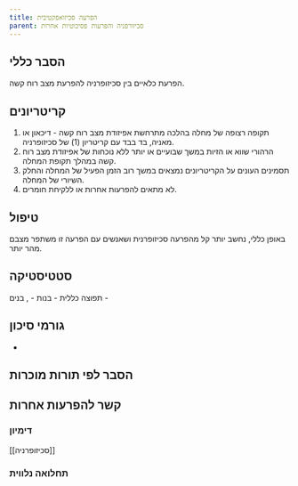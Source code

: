 ```yaml
---
title: הפרעה סכיזואפקטיבית
parent: סכיזורפניה והפרעות פסיכוטיות אחרות
---
```


## הסבר כללי 
הפרעת כלאיים בין סכיזופרניה להפרעת מצב רוח קשה.

## קריטריונים
1. תקופה רצופה של מחלה בהלכה מתרחשת אפיזודת מצב רוח קשה - דיכאון או מאניה, בד בבד עם קריטריון (1) של סכיזופרניה.
2. הרהורי שווא או הזיות במשך שבועיים או יותר ללא נוכחות של אפיזודת מצב רוח קשה במהלך תקופת המחלה.
3. תסמינים העונים על הקריטריונים נמצאים במשך רוב הזמן הפעיל של המחלה והחלק השיורי של המחלה.
5. לא מתאים להפרעות אחרות או ללקיחת חומרים.
## טיפול
באופן כללי, נחשב יותר קל מהפרעה סכיזופרנית ושאנשים עם הפרעה זו משתפר מצבם מהר יותר.

## סטטיסטיקה
תפוצה כללית - 
בנות - , בנים - 
## גורמי סיכון
* 
## הסבר לפי תורות מוכרות


## קשר להפרעות אחרות

### דימיון
[[סכיזופרניה]]
### תחלואה נלווית




<script src="https://utteranc.es/client.js"
        repo="AdiShamir/AdiShamir.github.io"
        issue-term="pathname"
        label="comment"
        theme="github-dark"
        crossorigin="anonymous"
        async>
</script>
